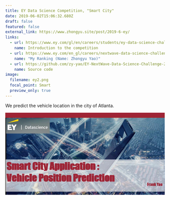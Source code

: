 ```yaml
---
title: EY Data Science Competition, "Smart City"
date: 2019-06-02T15:06:32.680Z
draft: false
featured: false
external_link: https://www.zhongyu.site/post/2019-6-ey/
links:
  - url: https://www.ey.com/gl/en/careers/students/ey-data-science-challenge
    name: Introduction to the competition
  - url: https://www.ey.com/en_gl/careers/nextwave-data-science-challenge#accordion-content-730970478-0
    name: "My Ranking (Name: Zhongyu Yao)"
  - url: https://github.com/zy-yao/EY-NextWave-Data-Science-Challenge-2019
    name: Source code
image:
  filename: ey2.png
  focal_point: Smart
  preview_only: true
---
```

We predict the vehicle location in the city of Atlanta.

![](ey.jpg)